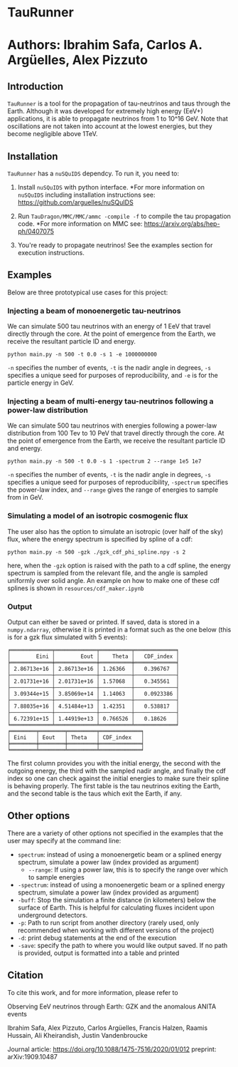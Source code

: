 # TauRunner

Authors: Ibrahim Safa, Carlos A. Argüelles, Alex Pizzuto
=======

## Introduction

`TauRunner` is a tool for the propagation of tau-neutrinos and taus through the Earth. Although it was developed for extremely high energy (EeV+) applications, it is able to propagate neutrinos from 1 to 10^16 GeV. Note that oscillations are not taken into account at the lowest energies, but they become negligible above 1TeV.   

## Installation

`TauRunner` has a `nuSQuIDS` dependcy. To run it, you need to: 

1) Install `nuSQuIDS` with python interface. 
  *For more information on `nuSQuIDS` including installation instructions see: https://github.com/arguelles/nuSQuIDS

2) Run `TauDragon/MMC/MMC/ammc -compile -f` to compile the tau propagation code. 
  *For more information on MMC see: https://arxiv.org/abs/hep-ph/0407075

3) You're ready to propagate neutrinos! See the examples section for execution instructions.

## Examples
Below are three prototypical use cases for this project:

### Injecting a beam of monoenergetic tau-neutrinos
We can simulate 500 tau neutrinos with an energy of 1 EeV that travel directly through the core. At the point of emergence from the Earth, we receive the resultant particle ID and energy.
```console
python main.py -n 500 -t 0.0 -s 1 -e 1000000000
```
`-n` specifies the number of events, `-t` is the nadir angle in degrees, `-s` specifies a unique seed for purposes of reproducibility, and `-e` is for the particle energy in GeV. 

### Injecting a beam of multi-energy tau-neutrinos following a power-law distribution

We can simulate 500 tau neutrinos with energies following a power-law distribution from 100 Tev to 10 PeV that travel directly through the core. At the point of emergence from the Earth, we receive the resultant particle ID and energy.
```console
python main.py -n 500 -t 0.0 -s 1 -spectrum 2 --range 1e5 1e7
```
`-n` specifies the number of events, `-t` is the nadir angle in degrees, `-s` specifies a unique seed for purposes of reproducibility, `-spectrum` specifies the power-law index, and `--range` gives the range of energies to sample from in GeV. 

### Simulating a model of an isotropic cosmogenic flux
The user also has the option to simulate an isotropic (over half of the sky) flux, where the energy spectrum is specified by spline of a cdf:
```console
python main.py -n 500 -gzk ./gzk_cdf_phi_spline.npy -s 2
```
here, when the `-gzk` option is raised with the path to a cdf spline, the energy spectrum is sampled from the relevant file, and the angle is sampled uniformly over solid angle. An example on how to make one of these cdf splines is shown in `resources/cdf_maker.ipynb`

### Output
Output can either be saved or printed. If saved, data is stored in a `numpy.ndarray`, otherwise it is printed in a format such as the one below (this is for a gzk flux simulated with 5 events):
```console
╒═════════════╤═════════════╤══════════╤═════════════╕
│        Eini │        Eout │    Theta │   CDF_index │
╞═════════════╪═════════════╪══════════╪═════════════╡
│ 2.86713e+16 │ 2.86713e+16 │ 1.26366  │   0.396767  │
├─────────────┼─────────────┼──────────┼─────────────┤
│ 2.01731e+16 │ 2.01731e+16 │ 1.57068  │   0.345561  │
├─────────────┼─────────────┼──────────┼─────────────┤
│ 3.09344e+15 │ 3.85069e+14 │ 1.14063  │   0.0923386 │
├─────────────┼─────────────┼──────────┼─────────────┤
│ 7.88035e+16 │ 4.51484e+13 │ 1.42351  │   0.538817  │
├─────────────┼─────────────┼──────────┼─────────────┤
│ 6.72391e+15 │ 1.44919e+13 │ 0.766526 │   0.18626   │
╘═════════════╧═════════════╧══════════╧═════════════╛
╒════════╤════════╤═════════╤═════════════╕
│ Eini   │ Eout   │ Theta   │ CDF_index   │
╞════════╪════════╪═════════╪═════════════╡
╘════════╧════════╧═════════╧═════════════╛
```
The first column provides you with the initial energy, the second with the outgoing energy, the third with the sampled nadir angle, and finally the cdf index so one can check against the initial energies to make sure their spline is behaving properly. The first table is the tau neutrinos exiting the Earth, and the second table is the taus which exit the Earth, if any.

## Other options
There are a variety of other options not specified in the examples that the user may specify at the command line:
* `spectrum`: instead of using a monoenergetic beam or a splined energy spectrum, simulate a power law (index provided as argument)
    * `--range`: If using a power law, this is to specify the range over which to sample energies
* `-spectrum`: instead of using a monoenergetic beam or a splined energy spectrum, simulate a power law (index provided as argument)
* `-buff`: Stop the simulation a finite distance (in kilometers) below the surface of Earth. This is helpful for calculating fluxes incident upon underground detectors.
* `-p`: Path to run script from another directory (rarely used, only recommended when working with different versions of the project)
* `-d`: print debug statements at the end of the execution
* `-save`: specify the path to where you would like output saved. If no path is provided, output is formatted into a table and printed


## Citation

To cite this work, and for more information, please refer to

Observing EeV neutrinos through Earth: GZK and the anomalous ANITA events

Ibrahim Safa, Alex Pizzuto, Carlos Argüelles, Francis Halzen, Raamis Hussain, Ali Kheirandish, Justin Vandenbroucke

Journal article: https://doi.org/10.1088/1475-7516/2020/01/012
preprint: arXiv:1909.10487

